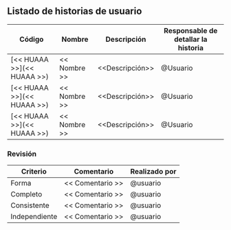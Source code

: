 ## Listado de historias de usuario 

| Código                     | Nombre       | Descripción     | Responsable de detallar la historia | 
|----------------------------|--------------|-----------------|-------------------------------------|
| [<< HUAAA >>](<< HUAAA >>) | << Nombre >> | <<Descripción>> | @Usuario                            | 
| [<< HUAAA >>](<< HUAAA >>) | << Nombre >> | <<Descripción>> | @Usuario                            | 
| [<< HUAAA >>](<< HUAAA >>) | << Nombre >> | <<Descripción>> | @Usuario                            |


### Revisión

| Criterio      | Comentario       | Realizado por |
|---------------|------------------|---------------|
| Forma         | << Comentario >> | @usuario      |
| Completo      | << Comentario >> | @usuario      |
| Consistente   | << Comentario >> | @usuario      |
| Independiente | << Comentario >> | @usuario      |
